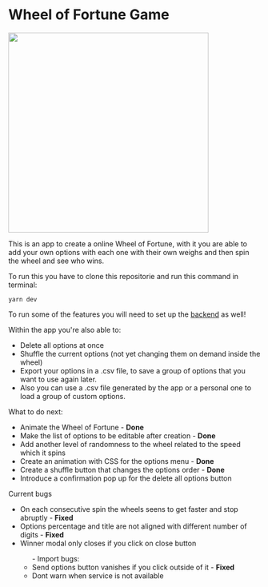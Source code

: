 <h1>Wheel of Fortune Game</h1>

<img src="https://user-images.githubusercontent.com/38626385/236293889-3fa1cf48-b0a5-4f04-8dba-c24540c84554.gif" width=400>

This is an app to create a online Wheel of Fortune, with it you are able to add your own options with each one with their own weighs and then spin the wheel and see who wins.

To run this you have to clone this repositorie and run this command in terminal:
```
yarn dev
```

To run some of the features you will need to set up the <a href='https://github.com/matheus-alexandria/wheel_of_fortune_server'>backend</a> as well!

Within the app you're also able to:
<ul>
  <li>Delete all options at once</li>
  <li>Shuffle the current options (not yet changing them on demand inside the wheel)</li>
  <li>Export your options in a .csv file, to save a group of options that you want to use again later.</li>
  <li>Also you can use a .csv file generated by the app or a personal one to load a group of custom options.</li>
</ul>

<span>What to do next:</span>
<ul>
  <li>Animate the Wheel of Fortune - <b>Done</b></li>
  <li>Make the list of options to be editable after creation - <b>Done</b></li>
  <li>Add another level of randomness to the wheel related to the speed which it spins</li>
  <li>Create an animation with CSS for the options menu - <b>Done</b></li>
  <li>Create a shuffle button that changes the options order - <b>Done</b></li>
  <li>Introduce a confirmation pop up for the delete all options button</li>
</ul>

<span>Current bugs</span>
<ul>
  <li>On each consecutive spin the wheels seens to get faster and stop abruptly - <b>Fixed</b></li>
  <li>Options percentage and title are not aligned with different number of digits - <b>Fixed</b></li>
  <li>Winner modal only closes if you click on close button</li>
  <ul>- Import bugs:
    <li>Send options button vanishes if you click outside of it - <b>Fixed</b></li>
    <li>Dont warn when service is not available</li>
  </ul>
</ul>
